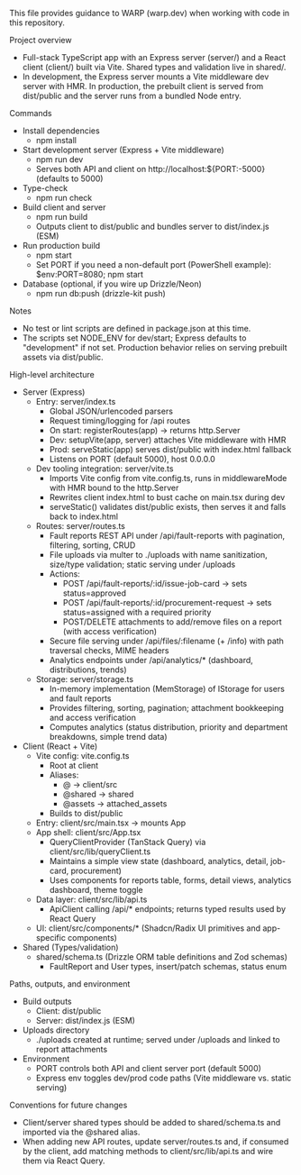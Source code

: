 

This file provides guidance to WARP (warp.dev) when working with code in this repository.

Project overview
- Full-stack TypeScript app with an Express server (server/) and a React client (client/) built via Vite. Shared types and validation live in shared/.
- In development, the Express server mounts a Vite middleware dev server with HMR. In production, the prebuilt client is served from dist/public and the server runs from a bundled Node entry.

Commands
- Install dependencies
  - npm install
- Start development server (Express + Vite middleware)
  - npm run dev
  - Serves both API and client on http://localhost:${PORT:-5000} (defaults to 5000)
- Type-check
  - npm run check
- Build client and server
  - npm run build
  - Outputs client to dist/public and bundles server to dist/index.js (ESM)
- Run production build
  - npm start
  - Set PORT if you need a non-default port (PowerShell example): $env:PORT=8080; npm start
- Database (optional, if you wire up Drizzle/Neon)
  - npm run db:push (drizzle-kit push)

Notes
- No test or lint scripts are defined in package.json at this time.
- The scripts set NODE_ENV for dev/start; Express defaults to "development" if not set. Production behavior relies on serving prebuilt assets via dist/public.

High-level architecture
- Server (Express)
  - Entry: server/index.ts
    - Global JSON/urlencoded parsers
    - Request timing/logging for /api routes
    - On start: registerRoutes(app) → returns http.Server
    - Dev: setupVite(app, server) attaches Vite middleware with HMR
    - Prod: serveStatic(app) serves dist/public with index.html fallback
    - Listens on PORT (default 5000), host 0.0.0.0
  - Dev tooling integration: server/vite.ts
    - Imports Vite config from vite.config.ts, runs in middlewareMode with HMR bound to the http.Server
    - Rewrites client index.html to bust cache on main.tsx during dev
    - serveStatic() validates dist/public exists, then serves it and falls back to index.html
  - Routes: server/routes.ts
    - Fault reports REST API under /api/fault-reports with pagination, filtering, sorting, CRUD
    - File uploads via multer to ./uploads with name sanitization, size/type validation; static serving under /uploads
    - Actions:
      - POST /api/fault-reports/:id/issue-job-card → sets status=approved
      - POST /api/fault-reports/:id/procurement-request → sets status=assigned with a required priority
      - POST/DELETE attachments to add/remove files on a report (with access verification)
    - Secure file serving under /api/files/:filename (+ /info) with path traversal checks, MIME headers
    - Analytics endpoints under /api/analytics/* (dashboard, distributions, trends)
  - Storage: server/storage.ts
    - In-memory implementation (MemStorage) of IStorage for users and fault reports
    - Provides filtering, sorting, pagination; attachment bookkeeping and access verification
    - Computes analytics (status distribution, priority and department breakdowns, simple trend data)
- Client (React + Vite)
  - Vite config: vite.config.ts
    - Root at client
    - Aliases:
      - @ → client/src
      - @shared → shared
      - @assets → attached_assets
    - Builds to dist/public
  - Entry: client/src/main.tsx → mounts App
  - App shell: client/src/App.tsx
    - QueryClientProvider (TanStack Query) via client/src/lib/queryClient.ts
    - Maintains a simple view state (dashboard, analytics, detail, job-card, procurement)
    - Uses components for reports table, forms, detail views, analytics dashboard, theme toggle
  - Data layer: client/src/lib/api.ts
    - ApiClient calling /api/* endpoints; returns typed results used by React Query
  - UI: client/src/components/* (Shadcn/Radix UI primitives and app-specific components)
- Shared (Types/validation)
  - shared/schema.ts (Drizzle ORM table definitions and Zod schemas)
    - FaultReport and User types, insert/patch schemas, status enum

Paths, outputs, and environment
- Build outputs
  - Client: dist/public
  - Server: dist/index.js (ESM)
- Uploads directory
  - ./uploads created at runtime; served under /uploads and linked to report attachments
- Environment
  - PORT controls both API and client server port (default 5000)
  - Express env toggles dev/prod code paths (Vite middleware vs. static serving)

Conventions for future changes
- Client/server shared types should be added to shared/schema.ts and imported via the @shared alias.
- When adding new API routes, update server/routes.ts and, if consumed by the client, add matching methods to client/src/lib/api.ts and wire them via React Query.
